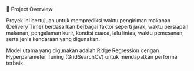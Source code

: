 📌 Project Overview

Proyek ini bertujuan untuk memprediksi waktu pengiriman makanan (Delivery Time) berdasarkan berbagai faktor seperti jarak, waktu persiapan makanan, pengalaman kurir, kondisi cuaca, lalu lintas, waktu pemesanan, serta jenis kendaraan yang digunakan.

Model utama yang digunakan adalah Ridge Regression dengan Hyperparameter Tuning (GridSearchCV) untuk mendapatkan performa terbaik.
